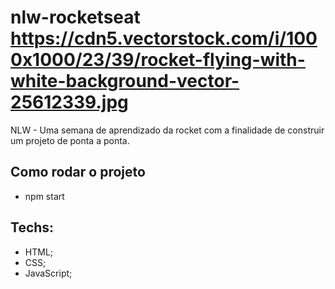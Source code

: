 # nlw-rocketseat https://cdn5.vectorstock.com/i/1000x1000/23/39/rocket-flying-with-white-background-vector-25612339.jpg

NLW - Uma semana de aprendizado da rocket com a finalidade de construir um projeto de ponta a ponta.

## Como rodar o projeto
* npm start

## Techs:
* HTML;
* CSS;
* JavaScript;
